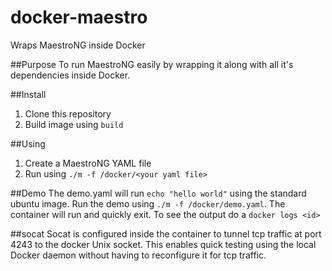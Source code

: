 docker-maestro
==============

Wraps MaestroNG inside Docker

##Purpose
To run MaestroNG easily by wrapping it along with all it's dependencies inside Docker.

##Install
1. Clone this repository
2. Build image using ```build```

##Using
1. Create a MaestroNG YAML file
2. Run using ```./m -f /docker/<your yaml file>```

##Demo
The demo.yaml will run ```echo "hello world"``` using the standard ubuntu image.
Run the demo using ```./m -f /docker/demo.yaml```.
The container will run and quickly exit.
To see the output do a ```docker logs <id>```

##socat
Socat is configured inside the container to tunnel tcp traffic at port 4243 to the docker Unix socket.
This enables quick testing using the local Docker daemon without having to reconfigure it for tcp traffic.

